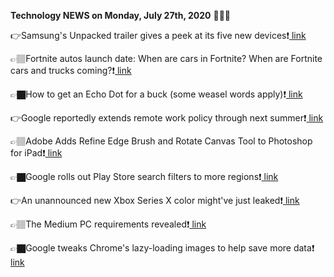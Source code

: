 <b>Technology NEWS on Monday, July 27th, 2020</b> 📡📡📡 

👉Samsung's Unpacked trailer gives a peek at its five new devices❗️<a href='https://techblock.club/?p=6229'> link</a>

👉🏽Fortnite autos launch date: When are cars in Fortnite? When are Fortnite cars and trucks coming?❗️<a href='https://techblock.club/?p=6231'> link</a>

👉🏿How to get an Echo Dot for a buck (some weasel words apply)❗️<a href='https://techblock.club/?p=6233'> link</a>

👉Google reportedly extends remote work policy through next summer❗️<a href='https://techblock.club/?p=6235'> link</a>

👉🏽Adobe Adds Refine Edge Brush and Rotate Canvas Tool to Photoshop for iPad❗️<a href='https://techblock.club/?p=6237'> link</a>

👉🏿Google rolls out Play Store search filters to more regions❗️<a href='https://techblock.club/?p=6239'> link</a>

👉An unannounced new Xbox Series X color might've just leaked❗️<a href='https://techblock.club/?p=6241'> link</a>

👉🏽The Medium PC requirements revealed❗️<a href='https://techblock.club/?p=6243'> link</a>

👉🏿Google tweaks Chrome's lazy-loading images to help save more data❗️<a href='https://techblock.club/?p=6245'> link</a>

